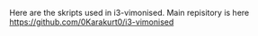 Here are the skripts used in i3-vimonised.
Main repisitory is here https://github.com/0Karakurt0/i3-vimonised
